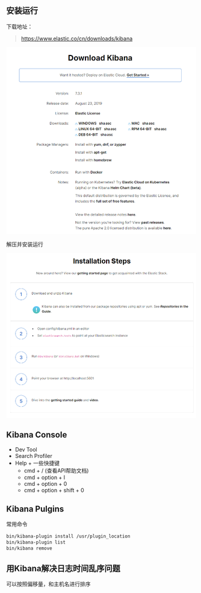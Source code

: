 ## 安装运行

下载地址：

> https://www.elastic.co/cn/downloads/kibana

![](images/1567761679082.png)

解压并安装运行

![](images/1567761719575.png)

## Kibana Console

* Dev Tool
* Search Profiler
* Help + 一些快捷键
  * cmd + / (查看API帮助文档)
  * cmd + option + I
  * cmd + option + 0
  * cmd + option + shift + 0

## Kibana Pulgins

常用命令

```shell
bin/kibana-plugin install /usr/plugin_location
bin/kibana-plugin list
bin/kibana remove
```

## 用Kibana解决日志时间乱序问题

可以按照偏移量，和主机名进行排序